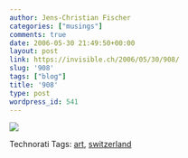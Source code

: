 ```yaml
---
author: Jens-Christian Fischer
categories: ["musings"]
comments: true
date: 2006-05-30 21:49:50+00:00
layout: post
link: https://invisible.ch/2006/05/30/908/
slug: '908'
tags: ["blog"]
title: '908'
type: post
wordpress_id: 541
---
```


[![](https://www.onethousandpaintings.com/imgs/numbers/number_908.png)](https://www.onethousandpaintings.com)





Technorati Tags: [art](https://www.technorati.com/tag/art), [switzerland](https://www.technorati.com/tag/switzerland)
